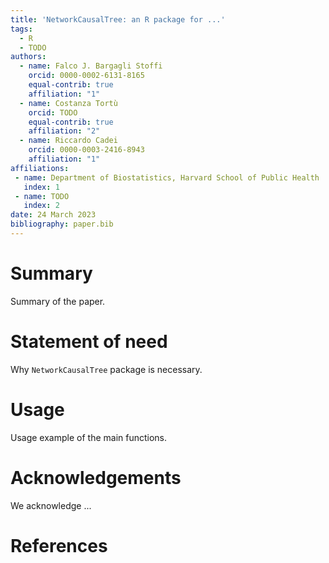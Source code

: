 ```yaml
---
title: 'NetworkCausalTree: an R package for ...'
tags:
  - R
  - TODO
authors:
  - name: Falco J. Bargagli Stoffi
    orcid: 0000-0002-6131-8165
    equal-contrib: true
    affiliation: "1"
  - name: Costanza Tortù
    orcid: TODO
    equal-contrib: true
    affiliation: "2"
  - name: Riccardo Cadei
    orcid: 0000-0003-2416-8943
    affiliation: "1"  
affiliations:
 - name: Department of Biostatistics, Harvard School of Public Health
   index: 1
 - name: TODO
   index: 2
date: 24 March 2023
bibliography: paper.bib
---
```


# Summary

Summary of the paper.

# Statement of need

Why `NetworkCausalTree` package is necessary.

# Usage

Usage example of the main functions.

# Acknowledgements

We acknowledge ...

# References
